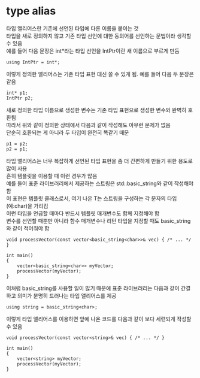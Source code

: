 # type alias

타입 앨리어스란 기존에 선언된 타입에 다른 이름을 붙이는 것  
타입을 새로 정의하지 않고 기존 타입 선언에 대한 동의어를 선언하는 문법이라 생각할 수 있음   
예를 들어 다음 문장은 int*라는 타입 선언을 IntPtr이란 새 이름으로 부르게 만듬   

    using IntPtr = int*;

이렇게 정의한 앨리어스는 기존 타입 표현 대신 쓸 수 있게 됨. 
예를 들어 다음 두 문장은 같음

    int* p1;
    IntPtr p2;

새로 정의한 타입 이름으로 생성한 변수는 기존 타입 표현으로 생성한 변수와 완벽히 호환됨  
따라서 위와 같이 정의한 상태에서 다음과 같이 작성해도 아무런 문제가 없음    
단순히 호환되는 게 아니라 두 타입이 완전히 똑같기 때문  

    p1 = p2;
    p2 = p1;

타입 앨리어스는 너무 복잡하게 선언된 타입 표현을 좀 더 간편하게 만들기 위한 용도로 많이 사용    
흔히 템플릿을 이용할 때 이런 경우가 많음    
예를 들어 표준 라이브러리에서 제공하는 스트링은 std::basic_string<T>와 같이 작성해야 함     
이 표현은 템플릿 클래스로서, 여기 나온 T는 스트링을 구성하는 각 문자의 타입(예:char)을 가리킴   
이런 타입을 언급할 때마다 반드시 템플릿 매개변수도 함께 지정해야 함     
변수를 선언할 때뿐만 아니라 함수 매개변수나 리턴 타입을 지정할 때도 basic_string<char>와 같이 적어줘야 함   

    void processVector(const vector<basic_string<char>>& vec) { /* ... */ }

    int main()
    {
        vector<basic_string<char>> myVector;
        processVector(myVector);
    }

이처럼 basic_string<char>를 사용할 일이 많기 때문에 표준 라이브러리는 다음과 같이 간결하고 의미가 분명히 드러나는 타입 앨리어스를 제공  

    using string = basic_string<char>;

이렇게 타입 앨리어스를 이용하면 앞에 나온 코드를 다음과 같이 보다 세련되게 작성할 수 있음   

    void processVector(const vector<string>& vec) { /* ... */ }

    int main()
    {
        vector<string> myVector;
        processVector(myVector);
    }